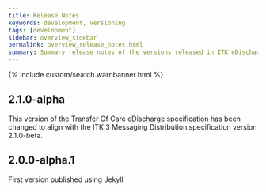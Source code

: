 ```yaml
---
title: Release Notes
keywords: development, versioning
tags: [development]
sidebar: overview_sidebar
permalink: overview_release_notes.html
summary: Summary release notes of the versions released in ITK eDischarge Implementation Guide
---
```


{% include custom/search.warnbanner.html %}

## 2.1.0-alpha ##
This version of the Transfer Of Care eDischarge specification has been changed to align with the ITK 3 Messaging Distribution specification version 2.1.0-beta.

## 2.0.0-alpha.1 ##
First version published using Jekyll

